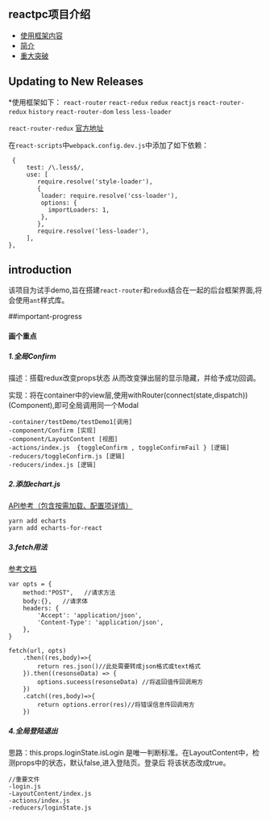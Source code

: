 
## reactpc项目介绍

- [使用框架内容](#updating-to-new-releases)
- [简介](#introduction)
- [重大突破](#important-progress)

## Updating to New Releases


*使用框架如下： `react-router` `react-redux` `redux` `reactjs` `react-router-redux` `history` `react-router-dom` `less` `less-loader`

`react-router-redux` [官方地址](https://github.com/reacttraining/react-router/tree/master/packages/react-router-redux)

在`react-scripts`中`webpack.config.dev.js`中添加了如下依赖：
```
 {
     test: /\.less$/,
     use: [
     	require.resolve('style-loader'),
        {
         loader: require.resolve('css-loader'),
         options: {
           importLoaders: 1,
         },
        },
        require.resolve('less-loader'),
     ],
},
```

## introduction
该项目为试手demo,旨在搭建`react-router`和`redux`结合在一起的后台框架界面,将会使用`ant`样式库。

##important-progress
#### 画个重点

##### 1.全局Confirm 

描述：搭载redux改变props状态 从而改变弹出层的显示隐藏，并给予成功回调。

实现：将在container中的view层,使用withRouter(connect(state,dispatch))(Component),即可全局调用同一个Modal

```
-container/testDemo/testDemo1[调用] 
-component/Confirm [实现] 
-component/LayoutContent [视图] 
-actions/index.js  {toggleConfirm , toggleConfirmFail } [逻辑]
-reducers/toggleConfirm.js [逻辑]
-reducers/index.js [逻辑]
```

##### 2.添加echart.js

[API参考（包含按需加载、配置项详情）](https://www.npmjs.com/package/echarts-for-react)

```
yarn add echarts
yarn add echarts-for-react
```

##### 3.fetch用法

[参考文档](https://blog.csdn.net/cnweike/article/details/74012249)

```
var opts = {
    method:"POST",   //请求方法
    body:{},   //请求体
    headers: {
        'Accept': 'application/json',
        'Content-Type': 'application/json',
    },
}

fetch(url, opts)
    .then((res,body)=>{
    	return res.json()//此处需要转成json格式或text格式
    }).then((resonseData) => {
        options.suceess(resonseData) //将返回值传回调用方
    })
    .catch((res,body)=>{
    	return options.error(res)//将错误信息传回调用方
    })
```

##### 4.全局登陆退出

思路：this.props.loginState.isLogin  是唯一判断标准。在LayoutContent中，检测props中的状态，默认false,进入登陆页。登录后 将该状态改成true。

```
//重要文件
-login.js
-LayoutContent/index.js
-actions/index.js
-reducers/loginState.js
```



